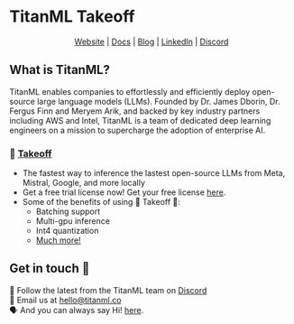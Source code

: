 # TitanML Takeoff

<div align="center">
<a href="https://titanml.co">Website</a> |
<a href="https://docs.titanml.co">Docs</a> |
<a href="https://www.titanml.co/resources">Blog</a> |
<a href="https://www.linkedin.com/company/titan-ml">LinkedIn</a> |
<a href="https://discord.gg/XRpWta4Z">Discord</a>

</div>

## What is TitanML?

TitanML enables companies to effortlessly and efficiently deploy open-source large language models (LLMs). Founded by Dr. James Dborin, Dr. Fergus Finn and Meryem Arik, and backed by key industry partners including AWS and Intel, TitanML is a team of dedicated deep learning engineers on a mission to supercharge the adoption of enterprise AI.


### 🛫 [Takeoff](https://docs.titanml.co/docs/intro)
- The fastest way to inference the lastest open-source LLMs from Meta, Mistral, Google, and more locally
- Get a free trial license now! Get your free license [here](https://www.titanml.co/contact).
- Some of the benefits of using 🛫 Takeoff 🛫: 
    - Batching support
    - Multi-gpu inference
    - Int4 quantization
    - [Much more!](https://docs.titanml.co/docs/titan-takeoff/pro-features/feature-comparison)

## Get in touch 💬

👾 Follow the latest from the TitanML team on [Discord](https://discord.gg/XRpWta4Z)</br>
📧 Email us at [hello@titanml.co](mailto:hello@titanml.co)</br>
🗣️ And you can always say Hi! [here](https://www.titanml.co/contact).

